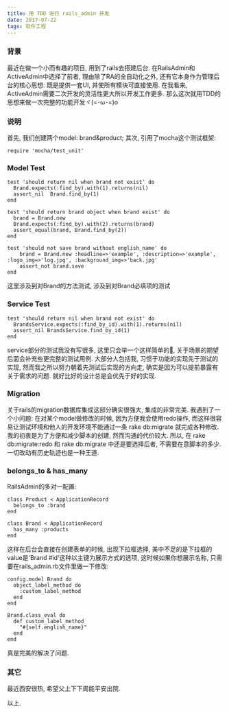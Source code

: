 ```yaml
---
title: 用 TDD 进行 rails_admin 开发
date: 2017-07-22
tags: 软件工程
---
```


### 背景

最近在做一个小而有趣的项目, 用到了rails去搭建后台. 在RailsAdmin和ActiveAdmin中选择了前者, 理由除了RA的全自动化之外, 还有它本身作为管理后台的核心思想: 既是提供一套UI, 并使所有模块可直接使用. 在我看来, ActiveAdmin需要二次开发的灵活性更大所以开发工作更多. 那么这次就用TDD的思想来做一次完整的功能开发ヾ(=･ω･=)o

### 说明

首先, 我们创建两个model: brand&product; 其次, 引用了mocha这个测试框架:
```
require 'mocha/test_unit'
```

### Model Test

```
test 'should return nil when brand not exist' do
  Brand.expects(:find_by).with(1).returns(nil)
  assert_nil  Brand.find_by(1)
end

test 'should return brand object when brand exist' do
  brand = Brand.new
  Brand.expects(:find_by).with(2).returns(brand)
  assert_equal(brand, Brand.find_by(2))
end

test 'should not save brand without english_name' do
	brand = Brand.new :headline=>'example', :description=>'example', :logo_img=>'log.jpg', :background_img=>'back.jpg'
	assert_not brand.save
end
```
这里涉及到对Brand的方法测试, 涉及到对Brand必填项的测试

### Service Test

```
test 'should return nil when brand not exist' do
  BrandsService.expects(:find_by_id).with(1).returns(nil)
  assert_nil BrandsService.find_by_id(1)
end
```
service部分的测试我没有写很多, 这里只会举一个这样简单的🌰, 关于场景的期望后面会补充些更完整的测试用例. 大部分人包括我, 习惯于功能的实现先于测试的实现, 然而我之所以努力朝着先测试后实现的方向走, 确实是因为可以提前暴露有关于需求的问题. 就好比好的设计总是会优先于好的实现.

### Migration
关于rails的migration数据库集成这部分确实很强大, 集成的非常完美. 我遇到了一个小问题: 在对某个model做修改的时候, 因为方便我会使用redo操作, 而这样很容易让测试环境和他人的开发环境不能通过一条 rake db:migrate 就完成各种修改.
我的初衷是为了方便和减少脚本的创建, 然而沟通的代价较大. 所以, 在 rake db:migrate:redo 和 rake db:migrate 中还是要选择后者, 不需要在意脚本的多少. 一切改动有历史轨迹也是一种王道.

### belongs_to & has_many

RailsAdmin的多对一配置:
```
class Product < ApplicationRecord
  belongs_to :brand
end

class Brand < ApplicationRecord
  has_many :products
end
```
这样在后台会直接在创建表单的时候, 出现下拉框选择, 美中不足的是下拉框的value是'Brand #id'这种以主键为展示方式的选项, 这时候如果你想展示名称, 只需要在rails_admin.rb文件里做一下修改:
```
config.model Brand do
  object_label_method do
    :custom_label_method
  end
end

Brand.class_eval do
  def custom_label_method
    "#{self.english_name}"
  end
end
```
真是完美的解决了问题.

### 其它

最近西安很热, 希望父上下下周能平安出院.

以上.
